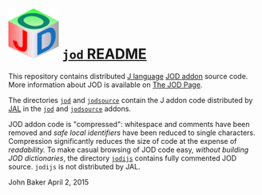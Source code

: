![](jodtinycube.png) [`jod` README](http://bakerjd99.wordpress.com/the-jod-page/)
============

This repository contains distributed [J language](http://www.jsoftware.com/) 
[JOD addon](http://www.jsoftware.com/jwiki/Addons/general/jod) source code.
More information about JOD is available on [The JOD Page](http://bakerjd99.wordpress.com/the-jod-page/).

The directories [`jod`](https://github.com/bakerjd99/jod/tree/master/jod) and 
[`jodsource`](https://github.com/bakerjd99/jod/tree/master/jodsource) contain
the J addon code distributed by [JAL](http://www.jsoftware.com/jwiki/JAL/User%20Guide) in the
[`jod`](http://www.jsoftware.com/jwiki/Addons/general/jod) and 
[`jodsource`](http://www.jsoftware.com/jwiki/Addons/general/jodsource) addons.

JOD addon code is "compressed": whitespace and comments have been removed
and *safe local identifiers* have been reduced to single characters. Compression
significantly reduces the size of code at the expense of *readability.* To
make casual browsing of JOD code easy, *without building JOD dictionaries*, the 
directory [`jodijs`](https://github.com/bakerjd99/jod/tree/master/jodijs) contains
fully commented JOD source. `jodijs` is not distributed by JAL. 

John Baker
April 2, 2015
